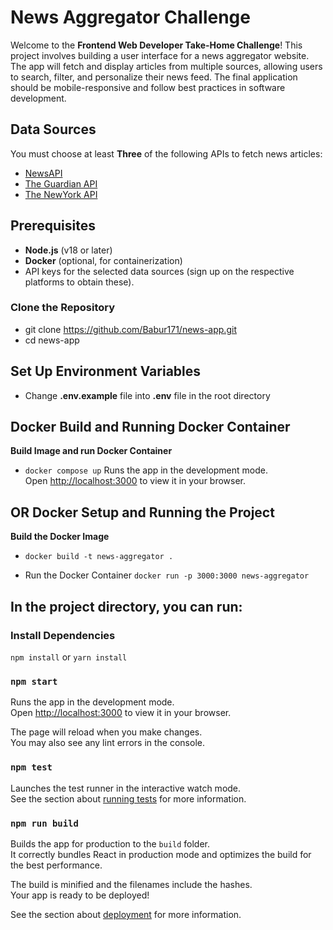 # News Aggregator Challenge

Welcome to the **Frontend Web Developer Take-Home Challenge**! This project involves building a user interface for a news aggregator website. The app will fetch and display articles from multiple sources, allowing users to search, filter, and personalize their news feed. The final application should be mobile-responsive and follow best practices in software development.

## Data Sources

You must choose at least **Three** of the following APIs to fetch news articles:

- [NewsAPI](https://newsapi.org/)
- [The Guardian API](https://open-platform.theguardian.com/documentation/)
- [The NewYork API](https://api.nytimes.com/)

## Prerequisites

- **Node.js** (v18 or later)
- **Docker** (optional, for containerization)
- API keys for the selected data sources (sign up on the respective platforms to obtain these).

### Clone the Repository

- git clone https://github.com/Babur171/news-app.git
- cd news-app

## Set Up Environment Variables

- Change **.env.example** file into **.env** file in the root directory

## Docker Build and Running Docker Container

**Build Image and run Docker Container**

- `docker compose up`
  Runs the app in the development mode.\
  Open [http://localhost:3000](http://localhost:3000) to view it in your browser.

## OR Docker Setup and Running the Project

**Build the Docker Image**

- `docker build -t news-aggregator .`

- Run the Docker Container
  `docker run -p 3000:3000 news-aggregator`

## In the project directory, you can run:

### Install Dependencies

`npm install` or `yarn install`

### `npm start`

Runs the app in the development mode.\
Open [http://localhost:3000](http://localhost:3000) to view it in your browser.

The page will reload when you make changes.\
You may also see any lint errors in the console.

### `npm test`

Launches the test runner in the interactive watch mode.\
See the section about [running tests](https://facebook.github.io/create-react-app/docs/running-tests) for more information.

### `npm run build`

Builds the app for production to the `build` folder.\
It correctly bundles React in production mode and optimizes the build for the best performance.

The build is minified and the filenames include the hashes.\
Your app is ready to be deployed!

See the section about [deployment](https://facebook.github.io/create-react-app/docs/deployment) for more information.

